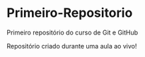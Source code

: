 # Primeiro-Repositorio
 Primeiro repositório do curso de Git e GitHub

 Repositório criado durante uma aula ao vivo!
